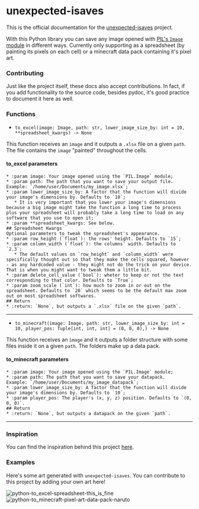 <h1> unexpected-isaves </h1>

This is the official documentation for the [unexpected-isaves](https://pypi.org/project/unexpected-isaves/) project.

With this Python library you can save any image opened with [PIL's `Image` module](https://pillow.readthedocs.io/en/stable/reference/Image.html) in different ways. Currently only supporting as a spreadsheet (by painting its pixels on each cell) or a minecraft data pack containing it's pixel art.

### Contributing
Just like the project itself, these docs also accept contributions. In fact, if you add functionality to the source code, besides pydoc, it's good practice to document it here as well.

### Functions
- `to_excel(image: Image, path: str, lower_image_size_by: int = 10, **spreadsheet_kwargs) -> None`

This function receives an `ìmage` and it outputs a `.xlsx` file on a given `path`. The file contains the `image` "painted" throughout the cells.

#### to_excel parameters
    * :param image: Your image opened using the `PIL.Image` module;
    * :param path: The path that you want to save your output file.
    Example: `/home/user/Documents/my_image.xlsx`;
    * :param lower_image_size_by: A factor that the function will divide
    your image's dimensions by. Defaults to `10`;
       * It is very important that you lower your image's dimensions because a big image might take the function a long time to process plus your spreadsheet will probably take a long time to load on any software that you use to open it;
    * :param **spreadsheet_kwargs: See below.
    ## Spreadsheet Kwargs
    Optional parameters to tweak the spreadsheet's appearance.
    * :param row_height (`float`): the rows' height. Defaults to `15`;
    * :param column_width (`float`): the columns' width. Defaults to `2.3`;
       * The default values on `row_height` and `column_width` were specifically thought out so that they make the cells squared, however - as any hardcoded value - they might not do the trick on your device. That is when you might want to tweak them a little bit.
    * :param delete_cell_value (`bool`): wheter to keep or not the text corresponding to that color. Defaults to `True`;
    * :param zoom_scale (`int`): how much to zoom in or out on the spreadsheet. Defaults to `20` which seems to be the default max zoom out on most spreadsheet softwares.
    ## Return
    * :return: `None`, but outputs a `.xlsx` file on the given `path`.

---
- `to_minecraft(image: Image, path: str, lower_image_size_by: int = 10, player_pos: Tuple[int, int, int] = (0, 0, 0),) -> None`

This function receives an `ìmage` and it outputs a folder structure with some files inside it on a given `path`. The folders make up a data pack.

#### to_minecraft parameters
    * :param image: Your image opened using the `PIL.Image` module;
    * :param path: The path that you want to save your datapack.
    Example: `/home/user/Documents/my_image_datapack`;
    * :param lower_image_size_by: A factor that the function will divide
    your image's dimensions by. Defaults to `10`;
    * :param player_pos: The player's (x, y, z) position. Defaults to `(0, 0, 0)`.
    ## Return
    * :return: `None`, but outputs a datapack on the given `path`.

---
### Inspiration
You can find the inspiration behind this project [here](https://github.com/Eric-Mendes/unexpected-isaves/wiki#inspiration).

### Examples
Here's some art generated with `unexpected-isaves`. You can contribute to this project by adding your own art here!

![python-to_excel-spreadsheet-this_is_fine](https://user-images.githubusercontent.com/42689328/159305173-7946f75e-999d-479d-8ac6-cd09e89097c0.png)
![python-to_minecraft-pixel-art-data-pack-naruto](https://user-images.githubusercontent.com/42689328/159305299-12f8086d-0ef4-4e7a-9960-29ad777f8a7f.png)
